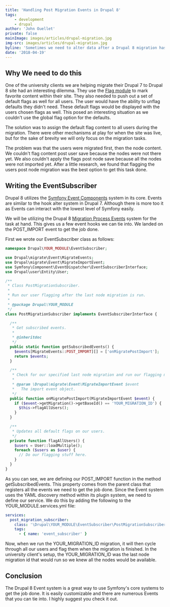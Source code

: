 ```yaml
---
title: 'Handling Post Migration Events in Drupal 8'
tags:
    - development
    - drupal
author: 'John Ouellet'
private: false
mainImage: images/articles/drupal-migration.jpg
img-src: images/articles/drupal-migration.jpg
byline: 'Sometimes we need to alter data after a Drupal 8 migration has finished.  With the migration events system, you can easily accomplish this.'
date: '2018-04-19'
---
```


Why We need to do this
---------------------

One of the university clients we are helping migrate their Drupal 7 to Drupal 8 site had an interesting dilemma.  They use the [Flag module](https://www.drupal.org/project/flag) to mark favorite content within their site.  They also needed to push out a set of default flags as well for all users.  The user would have the ability to unflag defaults they didn't need.  These default flags would be displayed with the users chosen flags as well.  This posed an interesting situation as we couldn't use the global flag option for the defaults.

The solution was to assign the default flag content to all users during the migration.  There were other mechanisms at play for when the site was live, but for the sake of brevity we will only focus on the migration tasks.

The problem was that the users were migrated first, then the node content.  We couldn't flag content post user save because the nodes were not there yet.   We also couldn't apply the flags post node save because all the nodes were not imported yet.  After a little research, we found that flagging the users post node migration was the best option to get this task done.


Writing the EventSubscriber
---------------------

Drupal 8 utilizes the [Symfony Event Components](http://symfony.com/doc/current/components/event_dispatcher.html) system in its core.  Events are similar to the hook alter system in Drupal 7.  Although there is more too it as Events can interact with the lowest level of Symfony easily.

We will be utilizing the Drupal 8 [Migration Process Events](https://www.drupal.org/node/2544874) system for the task at hand.  This gives us a few event hooks we can tie into.  We landed on the POST_IMPORT event to get the job done.

First we wrote our EventSubscriber class as follows:

```php
namespace Drupal\YOUR_MODULE\EventSubscriber;

use Drupal\migrate\Event\MigrateEvents;
use Drupal\migrate\Event\MigrateImportEvent;
use Symfony\Component\EventDispatcher\EventSubscriberInterface;
use Drupal\user\Entity\User;

/**
 * Class PostMigrationSubscriber.
 *
 * Run our user flagging after the last node migration is run.
 *
 * @package Drupal\YOUR_MODULE
 */
class PostMigrationSubscriber implements EventSubscriberInterface {

  /**
   * Get subscribed events.
   *
   * @inheritdoc
   */
  public static function getSubscribedEvents() {
    $events[MigrateEvents::POST_IMPORT][] = ['onMigratePostImport'];
    return $events;
  }

  /**
   * Check for our specified last node migration and run our flagging mechanisms.
   *
   * @param \Drupal\migrate\Event\MigrateImportEvent $event
   *   The import event object.
   */
  public function onMigratePostImport(MigrateImportEvent $event) {
    if ($event->getMigration()->getBaseId() == 'YOUR_MIGRATION_ID') {
      $this->flagAllUsers();
    }
  }

  /**
   * Updates all default flags on our users.
   */
  private function flagAllUsers() {
    $users = User::loadMultiple();
    foreach ($users as $user) {
      // Do our flagging stuff here.
    }
  }
}
```

As you can see, we are defining our POST_IMPORT function in the method getSubscribedEvents.  This property comes from the parent class that registers all the events we need to get the job done.  Since the Event system uses the YAML discovery method within its plugin system, we need to define our service.  We do this by adding the following to the YOUR_MODULE.services.yml file:

```yaml
services:
  post_migration_subscriber:
    class: '\Drupal\YOUR_MODULE\EventSubscriber\PostMigrationSubscriber'
    tags:
      - { name: 'event_subscriber' }
```

Now, when we run the YOUR_MIGRATION_ID migration, it will then cycle through all our users and flag them when the migration is finished.  In the university client's setup, the YOUR_MIGRATION_ID was the last node migration id that would run so we knew all the nodes would be available.

Conclusion
----------

The Drupal 8 Event system is a great way to use Symfony's core systems to get the job done.  It is easily customizable and there are numerous Events that you can tie into.  I highly suggest you check it out.
